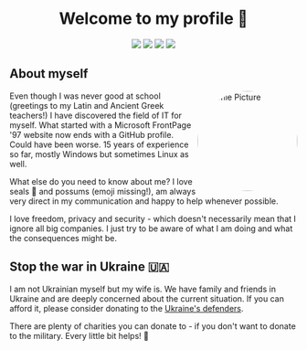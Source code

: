<!-- Intro -->
<h1 align="center">Welcome to my profile 👋</h1>

<!-- Contact details -->
<p align="center">
<a href="https://linkedin.com/aaronviehl"><img src="https://img.shields.io/badge/Find%20me%20on-LinkedIn-blue.svg?logo=linkedin"></a> 
<a href="mailto:hello@admon.in.ua"><img src="https://img.shields.io/badge/hello@admon.in.ua-840010.svg?logo=tutanota"></a> <a href="https://keybase.io/admonstrator/pgp_keys.asc?fingerprint=c2d7eb968e274d5f1b241b0495e16bdea94f50a4"><img src="https://img.shields.io/badge/PGP-95E1_6BDE_A94F_50A4-gray.svg"></a> <a href="https://keybase.io/admonstrator/"><img src="https://img.shields.io/badge/Chat_on_Keybase-gray.svg?logo=keybase"></a>
</p>

<h2 style="text-decoration: none;">About myself</h2>
<!-- Personal -->
<img src="https://avatars.githubusercontent.com/u/69824" width="175" height="175" align="right" alt="Profile Picture" style="border-radius: 50%;">

Even though I was never good at school (greetings to my Latin and Ancient Greek teachers!) I have discovered the field of IT for myself. What started with a Microsoft FrontPage '97 website now ends with a GitHub profile. Could have been worse. 15 years of experience so far, mostly Windows but sometimes Linux as well.

What else do you need to know about me? I love seals 🦭 and possums (emoji missing!), am always very direct in my communication and happy to help whenever possible.

I love freedom, privacy and security - which doesn't necessarily mean that I ignore all big companies. I just try to be aware of what I am doing and what the consequences might be.

## Stop the war in Ukraine 🇺🇦

I am not Ukrainian myself but my wife is. We have family and friends in Ukraine and are deeply concerned about the current situation. If you can afford it, please consider donating to the [Ukraine's defenders](https://war.ukraine.ua/donate/). 

There are plenty of charities you can donate to - if you don't want to donate to the military. Every little bit helps! 🙏